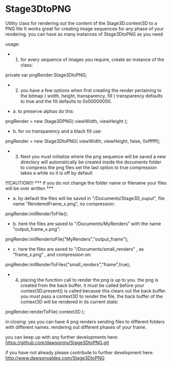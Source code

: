# Stage3DtoPNG
Utility class for rendering out the content of the Stage3D.context3D to a PNG file
It works great for creating image sequences for any phase of your rendering.
you can have as many instances of Stage3DtoPNG as you need

usage:

 - 1. for every sequence of images you require, create an instance of the class:

private var pngRender:Stage3DtoPNG;


 - 2. you have a few options when first creating the render pertaining to the bitmap ( width, height, transparency, fill )
transparency defaults to true and the fill defaults to 0x00000000.

 - a. to preserve alphas do this:

pngRender = new Stage3DPNG( viewWidth, viewHeight );


 - b. for no transparency and a black fill use:

pngRender = new Stage3DtoPNG( viewWidth, viewHeight, false, 0xffffff);


 - 3. Next you must initialize where the png sequence will be saved
a new directory will automatically be created inside the documents folder
to compress the png files set the last option to true
compression takes a while so it is off by default

!!!CAUTION!!! 
*** if you do not change the folder name or filename your files will be over written ***

 - a. by default the files will be saved in "/Documents/Stage3D_ouput", file name "RenderedFrame_x.png”, no compression:

pngRender.initRenderToFile();

 - b. here the files are saved to "/Documents/MyRenders" with the name "output_frame_x.png”:

pngRender.initRendertoFile("MyRenders","output_frame");

 - c. here the files are saved to "/Documents/small_renders" , as "frame_x.png” , and compression on:

pngRender.initRenderToFiles("small_renders","frame",true);


 - 4. placing the function call to render the png is up to you. the png is created from the back buffer.
it must be called before your context3D.present() is called because this clears out the back buffer.
you must pass a context3D to render the file, the back buffer of the context3D will be rendered in its current state:

pngRender.renderToFile( context3D );


in closing:
yes you can have 4 png renders sending files to different folders with different names.
rendering out different phases of your frame.

you can keep up with any further developments here:
https://github.com/dawsonmv/Stage3DtoPNG.git

if you have not already please contribute to further development here:
http://www.dawsonvaldes.com/Stage3DtoPNG
